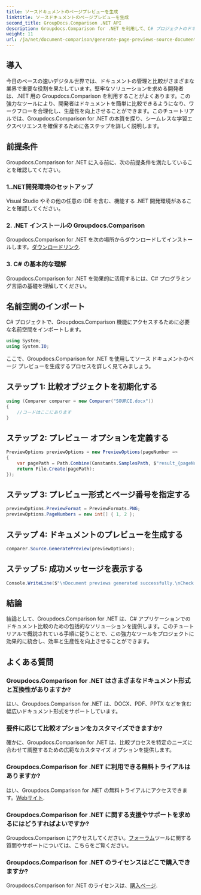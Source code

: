 ```yaml
---
title: ソースドキュメントのページプレビューを生成
linktitle: ソースドキュメントのページプレビューを生成
second_title: GroupDocs.Comparison .NET API
description: Groupdocs.Comparison for .NET を利用して、C# プロジェクトのドキュメント比較プロセスを効果的に合理化する方法を学びます。
weight: 11
url: /ja/net/document-comparison/generate-page-previews-source-document/
---
```

## 導入
今日のペースの速いデジタル世界では、ドキュメントの管理と比較がさまざまな業界で重要な役割を果たしています。堅牢なソリューションを求める開発者は、.NET 用の Groupdocs.Comparison を利用することがよくあります。この強力なツールにより、開発者はドキュメントを簡単に比較できるようになり、ワークフローを合理化し、生産性を向上させることができます。このチュートリアルでは、Groupdocs.Comparison for .NET の本質を探り、シームレスな学習エクスペリエンスを確保するために各ステップを詳しく説明します。
## 前提条件
Groupdocs.Comparison for .NET に入る前に、次の前提条件を満たしていることを確認してください。
### 1..NET開発環境のセットアップ
Visual Studio やその他の任意の IDE を含む、機能する .NET 開発環境があることを確認してください。
### 2. .NET インストールの Groupdocs.Comparison
 Groupdocs.Comparison for .NET を次の場所からダウンロードしてインストールします。[ダウンロードリンク](https://releases.groupdocs.com/comparison/net/).
### 3. C# の基本的な理解
Groupdocs.Comparison for .NET を効果的に活用するには、C# プログラミング言語の基礎を理解してください。

## 名前空間のインポート
C# プロジェクトで、Groupdocs.Comparison 機能にアクセスするために必要な名前空間をインポートします。

```csharp
using System;
using System.IO;
```

ここで、Groupdocs.Comparison for .NET を使用してソース ドキュメントのページ プレビューを生成するプロセスを詳しく見てみましょう。
## ステップ 1: 比較オブジェクトを初期化する
```csharp
using (Comparer comparer = new Comparer("SOURCE.docx"))
{
    //コードはここにあります
}
```
## ステップ 2: プレビュー オプションを定義する
```csharp
PreviewOptions previewOptions = new PreviewOptions(pageNumber =>
{
    var pagePath = Path.Combine(Constants.SamplesPath, $"result_{pageNumber}.png");
    return File.Create(pagePath);
});
```
## ステップ 3: プレビュー形式とページ番号を指定する
```csharp
previewOptions.PreviewFormat = PreviewFormats.PNG;
previewOptions.PageNumbers = new int[] { 1, 2 };
```
## ステップ 4: ドキュメントのプレビューを生成する
```csharp
comparer.Source.GeneratePreview(previewOptions);
```
## ステップ 5: 成功メッセージを表示する
```csharp
Console.WriteLine($"\nDocument previews generated successfully.\nCheck output in {Directory.GetCurrentDirectory()}.");
```

## 結論
結論として、Groupdocs.Comparison for .NET は、C# アプリケーションでのドキュメント比較のための包括的なソリューションを提供します。このチュートリアルで概説されている手順に従うことで、この強力なツールをプロジェクトに効果的に統合し、効率と生産性を向上させることができます。
## よくある質問
### Groupdocs.Comparison for .NET はさまざまなドキュメント形式と互換性がありますか?
はい、Groupdocs.Comparison for .NET は、DOCX、PDF、PPTX などを含む幅広いドキュメント形式をサポートしています。
### 要件に応じて比較オプションをカスタマイズできますか?
確かに、Groupdocs.Comparison for .NET は、比較プロセスを特定のニーズに合わせて調整するための広範なカスタマイズ オプションを提供します。
### Groupdocs.Comparison for .NET に利用できる無料トライアルはありますか?
はい、Groupdocs.Comparison for .NET の無料トライアルにアクセスできます。[Webサイト](https://releases.groupdocs.com/).
### Groupdocs.Comparison for .NET に関する支援やサポートを求めるにはどうすればよいですか?
 Groupdocs.Comparison にアクセスしてください。[フォーラム](https://forum.groupdocs.com/c/comparison/12)ツールに関する質問やサポートについては、こちらをご覧ください。
### Groupdocs.Comparison for .NET のライセンスはどこで購入できますか?
 Groupdocs.Comparison for .NET のライセンスは、[購入ページ](https://purchase.groupdocs.com/buy).